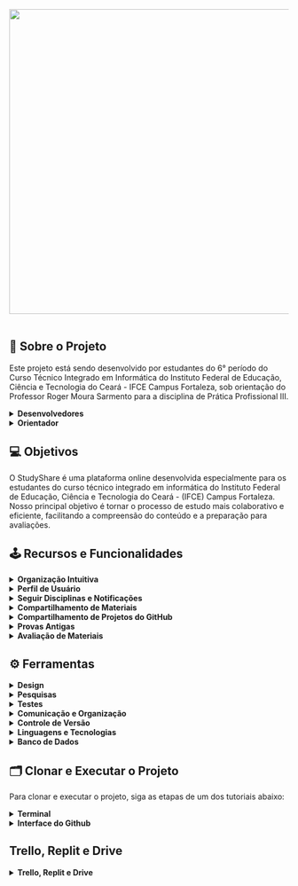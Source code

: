 <div  align="center">
<img src="https://github.com/Page-Makers/StudyShare/blob/main/Design/Logo/Logo/Vers%C3%A3o%201/Logo.png"  height= "550px" width="1500px"/><br><br>
</div>
<section>
<h2>🔎 Sobre o Projeto</h2>
<p>Este projeto está sendo desenvolvido por estudantes do 6° período do Curso Técnico Integrado em Informática do Instituto Federal de Educação, Ciência e Tecnologia do Ceará - IFCE Campus Fortaleza, sob orientação do Professor Roger Moura Sarmento para a disciplina de Prática Profissional III.</p>

<details>
<summary><b>Desenvolvedores</b></summary>
<ul>
<li>Davi Alves Macêdo</li>
<li>Geissy Kelly Nascimento Neves</li>
<li>Jadise Lane Silva dos Santos</li>
<li>Larissa dos Santos Holanda</li>
<li>Michael Gentil Alexandre</li>
</ul>
</details>

<details>
<summary><b>Orientador</b></summary>
<ul>
<li>Roger Moura Sarmento</li>
</ul>
</details>
</section>

<h2>💻 Objetivos</h2>

O StudyShare é uma plataforma online desenvolvida especialmente para os estudantes do curso técnico integrado em informática do Instituto Federal de Educação, Ciência e Tecnologia do Ceará - (IFCE) Campus Fortaleza. <br>Nosso principal objetivo é tornar o processo de estudo mais colaborativo e eficiente, facilitando a compreensão do conteúdo e a preparação para avaliações.

<h2>🕹 Recursos e Funcionalidades</h2>

<details><summary><b>Organização Intuitiva</b></summary>
A estrutura do site é intuitiva, dividida em períodos (P1, P2, P3, P4, P5, P6) e compreende um total de 17 disciplinas específicas do curso de informática. Para uma experiência personalizada, os usuários podem criar uma conta, acessando recursos adicionais como a visualização de notificações, perfil de usuário e a capacidade de seguir disciplinas específicas.
</details>

<details><summary><b>Perfil de Usuário</b></summary>
O perfil de usuário oferece a oportunidade de personalizar a experiência na plataforma, permitindo adicionar uma foto de perfil e visualizar a lista das disciplinas seguidas, proporcionando acesso direto ao conteúdo relacionado a essas disciplinas.
</details>

<details><summary><b>Seguir Disciplinas e Notificações</b></summary>
Os usuários têm a liberdade de seguir disciplinas de seu interesse, recebendo notificações sempre que novos conteúdos ou avaliações são adicionados.
</details>

<details><summary><b>Compartilhamento de Materiais</b></summary>
Uma característica fundamental é a possibilidade de compartilhar materiais de estudo entre os usuários. O conteúdo é avaliado pela equipe de desenvolvedores antes de ser disponibilizado, garantindo qualidade e relevância.
</details>

<details><summary><b>Compartilhamento de Projetos do GitHub</b></summary>
Para além dos materiais, os usuários podem compartilhar links de projetos do GitHub relacionados a determinada disciplina, ampliando o compartilhamento de recursos e conhecimentos.
</details>

<details><summary><b>Provas Antigas</b></summary>
O site disponibiliza provas antigas para facilitar a compreensão do conteúdo e familiarizar os alunos com o modelo de prova que determinado professor costuma aplicar.
</details>

<details><summary><b>Avaliação de Materiais</b></summary>
Os usuários podem avaliar a eficácia dos materiais disponíveis, contribuindo assim para a qualidade geral do conteúdo da disciplina, atribuindo até 5 estrelas.
</details>

<h2>⚙ Ferramentas</h2>

<details><summary><b>Design</b></summary>
<h4>Figma</h4>Uma ferramenta de design de interface do usuário baseada em navegador que permite colaboração em tempo real entre designers.
<h4>Pinterest</h4>Uma plataforma online que permite aos usuários descobrir, salvar e compartilhar ideias e inspirações visuais.
<h4>Canva</h4>Uma ferramenta de design gráfico online que oferece uma ampla gama de recursos para criar designs personalizados.
</details>

<details><summary><b>Pesquisas</b></summary>
<h4>Google Chrome</h4>Um navegador da web desenvolvido pelo Google.
<h4>Youtube</h4>Uma plataforma de compartilhamento de vídeos onde os usuários podem assistir, carregar, comentar e compartilhar vídeos de diversos temas.
<h4>Monica</h4>Um assistente de IA tudo-em-um equipado com os modelos de IA mais avançados.
<h4>ChatGPT</h4>Um modelo de linguagem de inteligência artificial desenvolvido pela OpenAI.
<h4>CodePen</h4>Uma plataforma de desenvolvimento front-end que permite aos usuários escrever e compartilhar código HTML, CSS e JavaScript de forma colaborativa.
<h4>Stack Overflow</h4>Uma comunidade online voltada para programadores e desenvolvedores de software.
</details>

<details><summary><b>Testes</b></summary>
<h4>Replit</h4>Uma plataforma online que oferece um ambiente de desenvolvimento integrado (IDE) na nuvem.
<h4>VSCode</h4>Um editor de código-fonte desenvolvido pela Microsoft, com suporte a diversas linguagens de programação e extensões para facilitar o desenvolvimento.
</details>

<details><summary><b>Comunicação e Organização</b></summary>
<h4>Whatsapp</h4>Um aplicativo de mensagens instantâneas.
<h4>Trello</h4>Uma ferramenta de gestão de projetos baseada em quadros.
<h4>Gmail</h4>Um serviço de e-mail baseado na web desenvolvido pelo Google.
</details>

<details><summary><b>Controle de Versão</b></summary>
<h4>Github</h4>Uma plataforma de hospedagem de código-fonte que oferece controle de versão usando o sistema de controle de versão Git.
</details>

<details><summary><b>Linguagens e Tecnologias</b></summary>
<h4>HTML</h4>Uma linguagem de marcação utilizada para criar e estruturar páginas da web.
<h4>CSS</h4>Uma linguagem de estilo utilizada para definir a apresentação de documentos HTML.
<h4>JavaScript</h4>Uma linguagem de programação de alto nível usada principalmente para criar interatividade em páginas da web.
<h4>Node.js</h4>Um ambiente de execução JavaScript do lado do servidor.
</details>

<details><summary><b>Banco de Dados</b></summary>
<h4>FireBase</h4>Uma plataforma de desenvolvimento de aplicativos da web e móveis do Google que oferece uma variedade de serviços.
</details>

<h2>🗂 Clonar e Executar o Projeto</h2>

Para clonar e executar o projeto, siga as etapas de um dos tutoriais abaixo:

<details><summary><b>Terminal</b></summary>
1. Abra o terminal e navegue até o diretório onde deseja clonar o projeto.<br><br>
2. Execute o seguinte comando para clonar o repositório:<br>
git clone https://github.com/Page-Makers/StudyShare.git<br><br>
3. Navegue até o diretório do projeto:<br>
cd studyshare<br><br>
4. Instale as dependências do projeto:<br>
npm install<br><br>
5. Execute os comandos:<br>
node app.js<br>
npm start<br><br>

O projeto será executado localmente e você poderá acessá-lo em seu navegador no endereço `http://localhost:3000`.<br>
<h3>Agora você está pronto para explorar o StudyShare e todas as suas funcionalidades!</h3>

</details>

<details><summary><b>Interface do Github</b></summary>

1. Visite a página do repositório do projeto StudyShare no GitHub.<br>
https://github.com/Page-Makers/StudyShare<br><br>
2. No canto superior direito da página do repositório, clique no botão "Code".<br><br>
3. Em seguida, clique em "Download ZIP".<br><br>
4. Após o download, extraia o arquivo ZIP para a pasta de sua escolha no seu computador.<br><br>
5. Abra o VSCode<br><br>
6. Abra a pasta do projeto<br><br>
7. Abra o terminal do VSCode clicando em:
   ctrl '<br><br>
8.Execute o comando abaixo para instalar as dependências do projeto:<br>
npm install<br><br>
10. Após a instalação das dependências, execute os comando<br>
node app.js<br>
npm start<br><br>

O projeto será executado localmente e você poderá acessá-lo em seu navegador no endereço `http://localhost:3000`.<br>
<h3>Agora você está pronto para explorar o StudyShare e todas as suas funcionalidades!</h3>

</details>

<h2>Trello, Replit e Drive</h2>
<details>
<summary><b>Trello, Replit e Drive</b></summary>
Trello
https://trello.com/invite/b/VWxv81X0/ATTIeba771e9a84513e6694592333d5578beE162F4CF/sprint<br><br>

Replit
https://replit.com/@cttpagemakers/StudyShare-20<br><br>

Drive
https://drive.google.com/drive/folders/1cbspiSOG2AxwPPCNOwB2-jdg3s4n-NJf?usp=drive_link<br><br>
</details>

